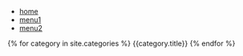 
+ [home]({{site.url}})
+ [menu1][linkmenu]
+ [menu2][linksite]

[linkmenu]: http://www.google.fr 
[linksite]: http://test

{% for category in site.categories %}
    <span>{{category.title}}</span>
{% endfor %}
